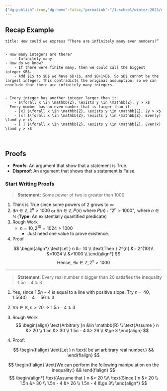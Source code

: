 ```yaml
---
{"dg-publish":true,"dg-home":false,"permalink":"/1-school/winter-2023/csc-165/lecture-notes/week-3-1-expressions-involving-infinity-and-an-introduction-to-proofs/","dgPassFrontmatter":true}
---
```


## Recap Example
```ad-faq
title: How could we express “There are infinitely many even numbers?”


- How many integers are there?
	- Infinitely many.
- How do we know?
	- If there were finite many, then we could call the biggest integer $B$.
	- Add $1$ to $B$ we have $B+1$, and $B+1>B$. So $B$ cannot be the largest integer. This contradicts the original assumption, so we can conclude that there are infinitely many integers.


- Every integer has another integer larger than it.
	- $\forall x \in \mathbb{Z}, \exists y \in \mathbb{Z}, y > x$
- Every number has an even number that is larger than it.
	- [x] $\forall x \in \mathbb{Z}, \exists y \in \mathbb{Z}, 2y > x$
	- [x] $\forall x \in \mathbb{Z}, \exists y \in \mathbb{Z}, Even(y) \land y > x$
	- [ ] $\forall x \in \mathbb{Z}, \exists y \in \mathbb{Z}, Even(x) \land y > x$
```

&nbsp;

## Proofs
- **Proofs**: An argument that show that a statement is True.
- **Disproof**: An argument that shows that a statement is False.

### Start Writing Proofs
> **Statement:** Some power of two is greater than 1000.
1. Think is True since some powers of 2 grows to $\infty$
2. $\exists n \in \mathbb{Z}, 2^{n} > 1000$ or $\exists n \in \mathbb{Z}, P(n) \text{ where } P(n): \text{``}2^{n} > 1000\text{"}, \text{ where } n \in \mathbb{N}$ (**Type**: An existentially quantified predicate)
3. Rough Work
	-  $n = 10, 2^{10} = 1024 > 1000$
		- Just need one value to prove existence.
4. Proof

$$
\begin{align*}
\text{Let } n &= 10 \\
\text{Then } 2^{n} &= 2^{10}\\
&=1024 \\
&>1000 \\
\end{align*} 
$$
$$
\text{Hence, } \exists x \in \mathbb{Z}, 2^{x} > 1000
$$

----

>  **Statement**: Every real number $n$ bigger than $20$ satisfies the inequality $1.5n - 4 \ge 3$
1. Yes, since $1.5n - 4$ is equal to a line with positive slope. Try $n=40$, $1.5(40) - 4 = 56 \ge 3$
2. $\forall n \in \mathbb{R}, n > 20 \Rightarrow 1.5n - 4 \ge 3$
3. Rough Work
$$
\begin{align}
\text{Arbitrary }n &\in \mathbb{R} \\ 
\text{Assume } n &> 20 \\ 
1.5n &> 30 \\ 
1.5n - 4 &> 26 \\ 
&\ge 3
\end{align}
$$




4. Proof: 

$$
\begin{flalign}
\text{Let } n \text{ be an arbitrary real number.} && 
\end{flalign}
$$

$$
\begin{flalign}
\text{We can perform the following manipulation on the inequality:} &&
\end{flalign}
$$
$$
\begin{align*}
\text{Assume that } n &> 20 \\\\
\text{Since } n &> 20 \\ 
1.5n &> 30 \\ 
1.5n - 4 &> 26 \\ 
1.5n - 4 &\ge 3\\
\end{align*}
$$


